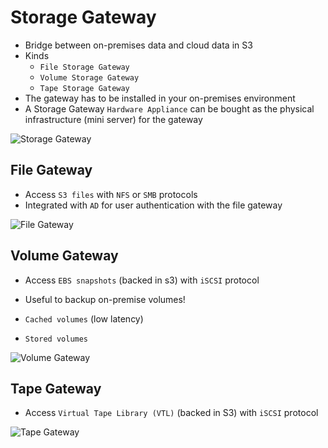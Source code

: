 # Storage Gateway

- Bridge between on-premises data and cloud data in S3
- Kinds
  - `File Storage Gateway`
  - `Volume Storage Gateway`
  - `Tape Storage Gateway`
- The gateway has to be installed in your on-premises environment
- A Storage Gateway `Hardware Appliance` can be bought as the physical infrastructure (mini server) for the gateway

![Storage Gateway](../../../images/storage-gateway.png)

## File Gateway

- Access `S3 files` with `NFS` or `SMB` protocols
- Integrated with `AD` for user authentication with the file gateway

![File Gateway](../../../images/file-gateway.png)

## Volume Gateway

- Access `EBS snapshots` (backed in s3) with `iSCSI` protocol
- Useful to backup on-premise volumes!

- `Cached volumes` (low latency)
- `Stored volumes`

![Volume Gateway](../../../images/volume-gateway.png)

## Tape Gateway

- Access `Virtual Tape Library (VTL)` (backed in S3) with `iSCSI` protocol

![Tape Gateway](../../../images/tape-gateway.png)
